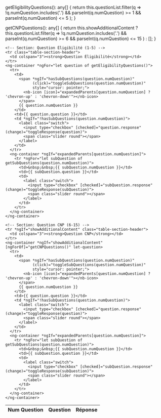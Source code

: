 getEligibilityQuestions(): any[] {
  return this.questionList.filter(q => 
    !q.numQuestion.includes('.') &&
    parseInt(q.numQuestion) >= 1 && parseInt(q.numQuestion) <= 5
  );
}

getCNPQuestions(): any[] {
  return this.showAdditionalContent
    ? this.questionList.filter(q => 
        !q.numQuestion.includes('.') &&
        parseInt(q.numQuestion) >= 6 && parseInt(q.numQuestion) <= 15
      )
    : [];
}
<table class="table" aria-label="This table displays the data related to Questionnaire">
  <thead>
    <tr>
      <th>Num Question</th>
      <th>Question</th>
      <th>Réponse</th>
    </tr>
  </thead>
  <tbody>

    <!-- Section: Question Éligibilité (1-5) -->
    <tr class="table-section-header">
      <td colspan="3"><strong>Question Éligibilité</strong></td>
    </tr>
    <ng-container *ngFor="let question of getEligibilityQuestions()">
      <tr>
        <td>
          <span *ngIf="hasSubQuestions(question.numQuestion)"
                (click)="toggleSubQuestions(question.numQuestion)"
                style="cursor: pointer;">
            <nb-icon [icon]="expandedParents[question.numQuestion] ? 'chevron-up' : 'chevron-down'"></nb-icon>
          </span>
          {{ question.numQuestion }}
        </td>
        <td>{{ question.question }}</td>
        <td *ngIf="!hasSubQuestions(question.numQuestion)">
          <label class="switch">
            <input type="checkbox" [checked]="question.response" (change)="toggleResponse(question)">
            <span class="slider round"></span>
          </label>
        </td>
      </tr>
      <ng-container *ngIf="expandedParents[question.numQuestion]">
        <tr *ngFor="let subQuestion of getSubQuestions(question.numQuestion)">
          <td>&nbsp;&nbsp;{{ subQuestion.numQuestion }}</td>
          <td>{{ subQuestion.question }}</td>
          <td>
            <label class="switch">
              <input type="checkbox" [checked]="subQuestion.response" (change)="toggleResponse(subQuestion)">
              <span class="slider round"></span>
            </label>
          </td>
        </tr>
      </ng-container>
    </ng-container>

    <!-- Section: Question CNP (6-15) -->
    <tr *ngIf="showAdditionalContent" class="table-section-header">
      <td colspan="3"><strong>Question CNP</strong></td>
    </tr>
    <ng-container *ngIf="showAdditionalContent" [ngForOf]="getCNPQuestions()" let-question>
      <tr>
        <td>
          <span *ngIf="hasSubQuestions(question.numQuestion)"
                (click)="toggleSubQuestions(question.numQuestion)"
                style="cursor: pointer;">
            <nb-icon [icon]="expandedParents[question.numQuestion] ? 'chevron-up' : 'chevron-down'"></nb-icon>
          </span>
          {{ question.numQuestion }}
        </td>
        <td>{{ question.question }}</td>
        <td *ngIf="!hasSubQuestions(question.numQuestion)">
          <label class="switch">
            <input type="checkbox" [checked]="question.response" (change)="toggleResponse(question)">
            <span class="slider round"></span>
          </label>
        </td>
      </tr>
      <ng-container *ngIf="expandedParents[question.numQuestion]">
        <tr *ngFor="let subQuestion of getSubQuestions(question.numQuestion)">
          <td>&nbsp;&nbsp;{{ subQuestion.numQuestion }}</td>
          <td>{{ subQuestion.question }}</td>
          <td>
            <label class="switch">
              <input type="checkbox" [checked]="subQuestion.response" (change)="toggleResponse(subQuestion)">
              <span class="slider round"></span>
            </label>
          </td>
        </tr>
      </ng-container>
    </ng-container>

  </tbody>
</table>
